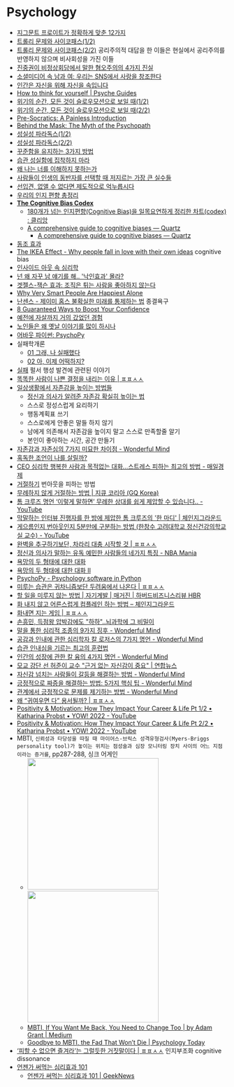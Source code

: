 Psychology
==========
* [지그문트 프로이트가 정확하게 맞춘 12가지](http://www.huffingtonpost.kr/blake-fleetwood/story_b_7254302.html)
* [트롤리 문제와 사이코패스(1/2)](http://newspeppermint.com/2015/05/11/m-trolley1/)
* [트롤리 문제와 사이코패스(2/2)](http://newspeppermint.com/2015/05/11/m-trolley2/) 공리주의적 대답을 한 이들은 현실에서 공리주의를 반영하지 않으며 비사회성을 가진 이들
* [진중권이 비정상회담에서 말한 혐오주의의 4가지 진실](http://www.huffingtonpost.kr/2015/05/19/story_n_7310306.html)
* [소셜미디어 속 남과 여: 우리는 SNS에서 사랑을 창조한다](http://slownews.kr/41110)
* [인간은 자신을 위해 자신을 속입니다](http://newspeppermint.com/2015/05/27/m-brain/)
* [How to think for yourself | Psyche Guides](https://psyche.co/guides/how-to-read-less-and-think-for-yourself-more)
* [위기의 순간, 모든 것이 슬로우모션으로 보일 때(1/2)](http://newspeppermint.com/2015/06/01/m-cff1/)
* [위기의 순간, 모든 것이 슬로우모션으로 보일 때(2/2)](http://newspeppermint.com/2015/06/01/m-cff2/)
* [Pre-Socratics: A Painless Introduction](http://lukemuehlhauser.com/pre-socratics-a-painless-introduction/)
* [Behind the Mask: The Myth of the Psychopath](http://www.psmag.com/books-and-culture/do-psychopaths-even-exist)
* [성실성 파라독스(1/2)](http://newspeppermint.com/2015/08/03/m-conscientiousness1/)
* [성실성 파라독스(2/2)](http://newspeppermint.com/2015/08/03/m-conscientiousness2/)
* [꾸준함을 유지하는 3가지 방법](http://moneyman.kr/archives/3587)
* [습관 성실함에 집착하지 마라](http://moneyman.kr/archives/2066)
* [왜 나는 너를 이해하지 못하는가](http://ppss.kr/archives/54292)
* [사람들이 인생의 동반자를 선택할 때 저지르는 가장 큰 실수들](http://ppss.kr/archives/54898)
* [선입견, 없앨 수 없다면 제도적으로 억누릅시다](http://newspeppermint.com/2015/09/08/tech-to-mitigate-bias/)
* [우리의 인지 편향 총정리](http://newspeppermint.com/2015/09/23/cognitive-bias/)
* [**The Cognitive Bias Codex**](https://upload.wikimedia.org/wikipedia/commons/6/65/Cognitive_bias_codex_en.svg)
  * [180개가 넘는 인지편향(Cognitive Bias)을 일목요연하게 정리한 차트(codex) : 클리앙](https://www.clien.net/service/board/park/17547855?type=recommend)
  * [A comprehensive guide to cognitive biases — Quartz](https://qz.com/776168/a-comprehensive-guide-to-cognitive-biases/)
    * [A comprehensive guide to cognitive biases — Quartz](https://gist.github.com/hyunjun/123107861294398e7cde4f74f3967b13#file-a_comprehensive_guide_to_cognitive_biases-md)
* [동조 효과](https://www.facebook.com/yunchang.shin/posts/pfbid0rAQD8zHLJDGPBfKbQ5U3jCNRZL9RoqSAEbRiQv3LfJudxDArW9fRkbu7LDhnfARdl)
* [The IKEA Effect - Why people fall in love with their own ideas](https://mannhowie.com/ikea-effect) cognitive bias
* [인사이드 아웃 속 심리학](http://ppss.kr/archives/59482)
* [넌 왜 자꾸 남 얘기를 해.. '낙인효과' 몰라?](http://media.daum.net/life/health/wellness/newsview?newsId=20151030100806490)
* [겟젤스-잭슨 효과: 조직은 튀는 사람을 좋아하지 않는다](http://ksc12545.blog.me/220643712219)
* [Why Very Smart People Are Happiest Alone](http://bigthink.com/robby-berman/study-study-finds-very-smart-people-are-happier-alone)
* [난센스 - 제이미 홈스 불확실한 미래를 통제하는 법](https://brunch.co.kr/@younghakjang/18) 종결욕구
* [8 Guaranteed Ways to Boost Your Confidence](https://www.linkedin.com/pulse/guaranteed-ways-boost-confidence-dr-travis-bradberry/)
* [예전에 자살까지 거의 갔었던 경험](http://mlbpark.donga.com/mp/b.php?p=1&b=bullpen&id=201712190012055258&select=&query=&user=&site=&reply=&source=&sig=h6jBHl21jh6RKfX@hcaXGg-gKmlq)
* [노인들은 왜 옛날 이야기를 많이 하시나](http://v.media.daum.net/v/20171227101251087)
* [어바웃 파이썬: PsychoPy](https://github.com/psygrammer/about_python_psychopy)
* 실패학개론
  * [01 그래, 나 실패했다](https://brunch.co.kr/@rooneykim/40)
  * [02 아, 이제 어떡하지?](https://brunch.co.kr/@rooneykim/42)
* [실패](https://interpiler.com/2019/04/09/1302/) 펄서 행성 발견에 관련된 이야기
* [똑똑한 사람이 나쁜 결정을 내리는 이유 | ㅍㅍㅅㅅ](https://ppss.kr/archives/221326)
* [일상생활에서 자존감을 높이는 방법들](https://imgur.com/a/xTHuEbJ)
  * [정신과 의사가 알려준 자존감 확실히 높이는 법](https://youtu.be/KWm9asILbnE)
  * 스스로 정성스럽게 요리하기
  * 행동계획표 쓰기
  * 스스로에게 안좋은 말들 하지 않기
  * 남에게 의존해서 자존감을 높이지 말고 스스로 만족할줄 알기
  * 본인이 좋아하는 시간, 공간 만들기
* [자존감과 자존심의 7가지 미묘한 차이점 - Wonderful Mind](https://wonderfulmind.co.kr/self-esteem-and-ego-7-differences/)
* [혹독한 조언이 나를 살릴까?](http://agile.egloos.com/5931859)
* [CEO 심리학 행복한 사람과 목적없는 대화…스트레스 피하는 최고의 방법 - 매일경제](https://www.mk.co.kr/news/business/view/2019/11/941310/)
* [거절하기](https://www.thestartupbible.com/2021/12/saying-no-is-the-best-stress-management-technique.html) 번아웃을 피하는 방법
* [무례하지 않게 거절하는 방법 | 지큐 코리아 (GQ Korea)](https://www.gqkorea.co.kr/2022/02/11/%EB%AC%B4%EB%A1%80%ED%95%98%EC%A7%80-%EC%95%8A%EA%B2%8C-%EA%B1%B0%EC%A0%88%ED%95%98%EB%8A%94-%EB%B2%95/)
* [톰 크루즈 명언 ‘이렇게 말하면’ 무례한 상대를 쉽게 제압할 수 있습니다.. - YouTube](https://www.youtube.com/watch?v=DJQwU3TK7PI)
* [막말하는 인터뷰 진행자를 한 방에 제압한 톰 크루즈의 '한 마디' | 체인지그라운드](https://v.daum.net/v/4nTEmtD7Xr)
* [게으름인지 번아웃인지 5분만에 구분하는 방법 (한창수 고려대학교 정신건강의학교실 교수) - YouTube](https://www.youtube.com/watch?v=9kVqGE5W3bI)
* [완벽을 추구하기보단, 차라리 대충 시작할 것 | ㅍㅍㅅㅅ](https://ppss.kr/archives/237885)
* [정신과 의사가 말하는 유독 예민한 사람들의 네가지 특징 - NBA Mania](https://mania.kr/g2/bbs/board.php?bo_table=freetalk&wr_id=4900623)
* [욕망의 두 형태에 대한 대화](https://brunch.co.kr/@graypool/84)
* [욕망의 두 형태에 대한 대화 II](https://brunch.co.kr/@graypool/85)
* [PsychoPy - Psychology software in Python](http://www.psychopy.org/)
* [미루는 습관은 귀차니즘보단 두려움에서 나온다 | ㅍㅍㅅㅅ](https://ppss.kr/archives/247454)
* [할 일을 미루지 않는 방법 | 자기계발 | 매거진 | 하버드비즈니스리뷰 HBR](https://www.hbrkorea.com/article/view/atype/ma/category_id/1_1/article_no/1859/page/1)
* [화 내지 않고 어른스럽게 컴플레인 하는 방법 – 체인지그라운드](http://thechangeground.com/archives/16611)
* [화내면 지는 게임 | ㅍㅍㅅㅅ](https://ppss.kr/archives/250801)
* [손흥민, 득점왕 압박감에도 "하하"..뇌과학에 그 비밀이](https://news.v.daum.net/v/20220528064701668)
* [말을 통한 심리적 조종의 9가지 징후 - Wonderful Mind](https://wonderfulmind.co.kr/psychological-manipulation-words/)
* [공감과 인내에 관한 심리학자 칼 로저스의 7가지 명언 - Wonderful Mind](https://wonderfulmind.co.kr/7-of-the-best-quotes-from-psychologist-carl-rogers-empathy-tolerance-and-more/)
* [습관 인내심을 기르는 최고의 훈련법](http://moneyman.kr/archives/4553)
* [인간의 성장에 관한 칼 융의 4가지 명언 - Wonderful Mind](https://wonderfulmind.co.kr/quotes-by-carl-jung-on-personal-growth/)
* [모교 강단 선 허준이 교수 "근거 없는 자신감이 중요" | 연합뉴스](https://www.yna.co.kr/view/AKR20220727167600004)
* [자신감 넘치는 사람들이 갈등을 해결하는 방법 - Wonderful Mind](https://wonderfulmind.co.kr/this-is-how-assertive-people-resolve-conflicts/)
* [긍정적으로 짜증을 해결하는 방법: 5가지 핵심 팁 - Wonderful Mind](https://wonderfulmind.co.kr/managing-frustration-positively-5-essential-tips/)
* [관계에서 긍정적으로 문제를 제기하는 방법 - Wonderful Mind](https://wonderfulmind.co.kr/positively-bring-issue-relationship/)
* [왜 “귀여우면 다” 용서될까? | ㅍㅍㅅㅅ](https://ppss.kr/archives/257321)
* [Positivity & Motivation: How They Impact Your Career & Life Pt 1/2 • Katharina Probst • YOW! 2022 - YouTube](https://www.youtube.com/watch?v=w3-0vdVRXzA)
* [Positivity & Motivation: How They Impact Your Career & Life Pt 2/2 • Katharina Probst • YOW! 2022 - YouTube](https://www.youtube.com/watch?v=zrGUGXeEEZA)
* MBTI, `신뢰성과 타당성을 따질 때 마이어스-브릭스 성격유형검사(Myers-Briggs personality tool)가 놓이는 위치는 점성술과 심장 모니터링 장치 사이의 어느 지점이라는 증거를`, pp287-288, 싱크 어게인
  * <img src="images/think_again_287" alt="" width="300"/> <img src="images/think_again_288" alt="" width="300"/>
  * [MBTI, If You Want Me Back, You Need to Change Too | by Adam Grant | Medium](https://medium.com/@AdamMGrant/mbti-if-you-want-me-back-you-need-to-change-too-c7f1a7b6970)
  * [Goodbye to MBTI, the Fad That Won’t Die | Psychology Today](https://www.psychologytoday.com/intl/blog/give-and-take/201309/goodbye-to-mbti-the-fad-that-wont-die)
* [‘피할 수 없으면 즐겨라’는 그럴듯한 거짓말이다 | ㅍㅍㅅㅅ](https://ppss.kr/archives/263258) 인지부조화 cognitive dissonance
* [언젠가 써먹는 심리효과 101](https://slashpage.com/haebom/psychology101)
  * [언젠가 써먹는 심리효과 101 | GeekNews](https://news.hada.io/topic?id=11481)
